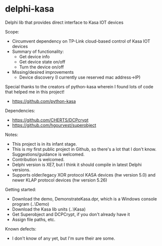# delphi-kasa
Delphi lib that provides direct interface to Kasa IOT devices

Scope:
- Circumvent dependency on TP-Link cloud-based control of Kasa IOT devices
- Summary of functionality:
   - Get device info
   - Get device state on/off
   - Turn the device on/off
 - Missing/desired improvements
   - Device discovery (I currently use reserved mac address->IP)

Special thanks to the creators of python-kasa wherein I found lots of code that helped me in this project!
- https://github.com/python-kasa

Dependencies:
- https://github.com/CHERTS/DCPcrypt
- https://github.com/hgourvest/superobject

Notes:
- This project is in its infant stage.
- This is my first public project in Github, so there's a lot that I don't know. Suggestions/guidance is welcomed.
- Contribution is welcomed.
- Delphi version is XE7, but I think it should compile in latest Delphi versions.
- Supports older/legacy XOR protocol KASA devices (hw version 5.0) and newer KLAP protocol devices (hw version 5.26)

Getting started:
- Download the demo, DemonstrateKasa.dpr, which is a Windows console program (..\Demo)
- Download the Kasa lib units (..\Kasa)
- Get Superobject and DCPCrypt, if you don't already have it
- Assign file paths, etc.

Known defects:
- I don't know of any yet, but I'm sure their are some.
